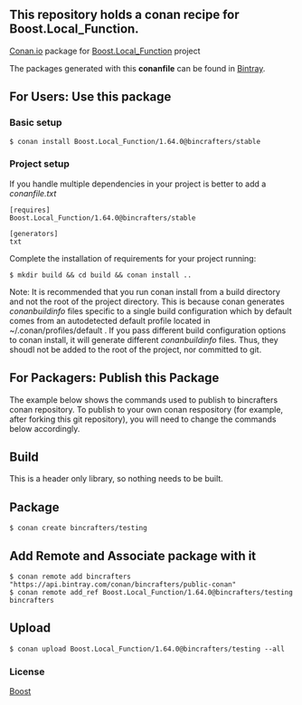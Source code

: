 ## This repository holds a conan recipe for Boost.Local_Function.

[Conan.io](https://conan.io) package for [Boost.Local_Function](https://github.com/Boostorg/Local_Function) project

The packages generated with this **conanfile** can be found in [Bintray](https://bintray.com/bincrafters/public-conan/Boost.Local_Function%3Abincrafters).

## For Users: Use this package

### Basic setup

    $ conan install Boost.Local_Function/1.64.0@bincrafters/stable

### Project setup

If you handle multiple dependencies in your project is better to add a *conanfile.txt*

    [requires]
    Boost.Local_Function/1.64.0@bincrafters/stable

    [generators]
    txt

Complete the installation of requirements for your project running:</small></span>

    $ mkdir build && cd build && conan install ..
	
Note: It is recommended that you run conan install from a build directory and not the root of the project directory.  This is because conan generates *conanbuildinfo* files specific to a single build configuration which by default comes from an autodetected default profile located in ~/.conan/profiles/default .  If you pass different build configuration options to conan install, it will generate different *conanbuildinfo* files.  Thus, they shoudl not be added to the root of the project, nor committed to git. 

## For Packagers: Publish this Package

The example below shows the commands used to publish to bincrafters conan repository. To publish to your own conan respository (for example, after forking this git repository), you will need to change the commands below accordingly. 

## Build  

This is a header only library, so nothing needs to be built.

## Package 

    $ conan create bincrafters/testing
	
## Add Remote and Associate package with it

	$ conan remote add bincrafters "https://api.bintray.com/conan/bincrafters/public-conan"
	$ conan remote add_ref Boost.Local_Function/1.64.0@bincrafters/testing bincrafters

## Upload

    $ conan upload Boost.Local_Function/1.64.0@bincrafters/testing --all

### License
[Boost](LICENSE)
